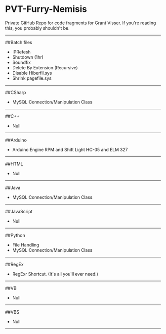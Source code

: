 PVT-Furry-Nemisis
======

Private GitHub Repo for code fragments for Grant Visser.
If you're reading this, you probably shouldn't be.

---

##Batch files
* IPRefesh
* Shutdown (1hr)
* Soundfix
* Delete By Extension (Recursive)
* Disable Hiberfil.sys
* Shrink pagefile.sys

---

##CSharp
* MySQL Connection/Manipulation Class

---

##C++
* Null

---

##Arduino
* Arduino Engine RPM and Shift Light HC-05 and ELM 327

---

##HTML
* Null

---

##Java
* MySQL Connection/Manipulation Class

---

##JavaScript
* Null

---

##Python
* File Handling
* MySQL Connection/Manipulation Class

---

##RegEx
* RegExr Shortcut. (It's all you'll ever need.)

---

##VB
* Null

---

##VBS
* Null

---
